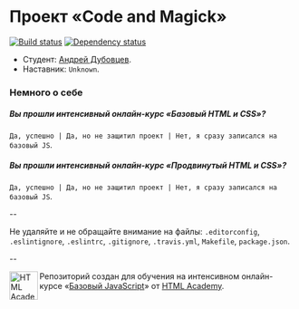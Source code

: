 # Проект «Code and Magick»

[![Build status][travis-image]][travis-url]
[![Dependency status][dependency-image]][dependency-url]

* Студент: [Андрей Дубовцев](https://htmlacademy.ru/profile/id37104).
* Наставник: `Unknown`.

### Немного о себе

##### Вы прошли интенсивный онлайн-курс «Базовый HTML и CSS»?
`Да, успешно | Да, но не защитил проект | Нет, я сразу записался на базовый JS`.

##### Вы прошли интенсивный онлайн-курс «Продвинутый HTML и CSS»?
`Да, успешно | Да, но не защитил проект | Нет, я сразу записался на базовый JS`.

--

Не удаляйте и не обращайте внимание на файлы: `.editorconfig`, `.eslintignore`, `.eslintrc`, `.gitignore`, `.travis.yml`, `Makefile`, `package.json`.

--

<a href="https://htmlacademy.ru/js_intensive"><img align="left" width="50" height="50" title="HTML Academy" src="https://htmlacademy.ru/static/img/logo-github-javascript.svg"></a>

Репозиторий создан для обучения на интенсивном онлайн-курсе «[Базовый JavaScript](https://htmlacademy.ru/js_intensive)» от [HTML Academy](https://htmlacademy.ru).

[travis-image]: https://travis-ci.org/js-htmlacademy/37104-code-and-magick.svg?branch=master
[travis-url]: https://travis-ci.org/js-htmlacademy/37104-code-and-magick
[dependency-image]: https://david-dm.org/js-htmlacademy/37104-code-and-magick.svg?style=flat-square
[dependency-url]: https://david-dm.org/js-htmlacademy/37104-code-and-magick
